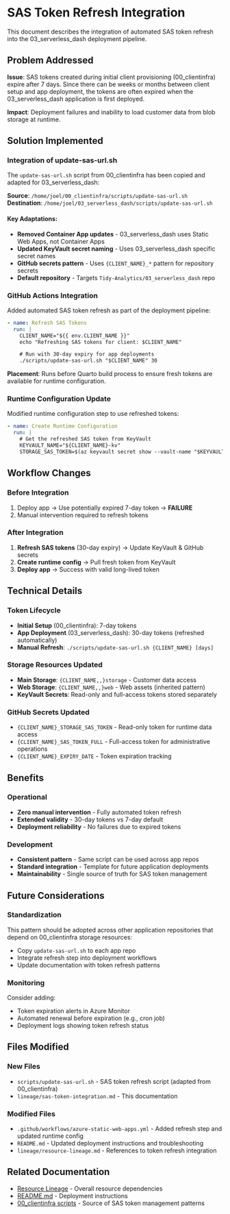 # SAS Token Refresh Integration

This document describes the integration of automated SAS token refresh into the 03_serverless_dash deployment pipeline.

## Problem Addressed

**Issue**: SAS tokens created during initial client provisioning (00_clientinfra) expire after 7 days. Since there can be weeks or months between client setup and app deployment, the tokens are often expired when the 03_serverless_dash application is first deployed.

**Impact**: Deployment failures and inability to load customer data from blob storage at runtime.

## Solution Implemented

### Integration of update-sas-url.sh

The `update-sas-url.sh` script from 00_clientinfra has been copied and adapted for 03_serverless_dash:

**Source**: `/home/joel/00_clientinfra/scripts/update-sas-url.sh`
**Destination**: `/home/joel/03_serverless_dash/scripts/update-sas-url.sh`

#### Key Adaptations:
- **Removed Container App updates** - 03_serverless_dash uses Static Web Apps, not Container Apps
- **Updated KeyVault secret naming** - Uses 03_serverless_dash specific secret names
- **GitHub secrets pattern** - Uses `{CLIENT_NAME}_*` pattern for repository secrets
- **Default repository** - Targets `Tidy-Analytics/03_serverless_dash` repo

### GitHub Actions Integration

Added automated SAS token refresh as part of the deployment pipeline:

```yaml
- name: Refresh SAS Tokens
  run: |
    CLIENT_NAME="${{ env.CLIENT_NAME }}"
    echo "Refreshing SAS tokens for client: $CLIENT_NAME"

    # Run with 30-day expiry for app deployments
    ./scripts/update-sas-url.sh "$CLIENT_NAME" 30
```

**Placement**: Runs before Quarto build process to ensure fresh tokens are available for runtime configuration.

### Runtime Configuration Update

Modified runtime configuration step to use refreshed tokens:

```yaml
- name: Create Runtime Configuration
  run: |
    # Get the refreshed SAS token from KeyVault
    KEYVAULT_NAME="${CLIENT_NAME}-kv"
    STORAGE_SAS_TOKEN=$(az keyvault secret show --vault-name "$KEYVAULT_NAME" --name "storage-sas-token" --query "value" -o tsv)
```

## Workflow Changes

### Before Integration
1. Deploy app → Use potentially expired 7-day token → **FAILURE**
2. Manual intervention required to refresh tokens

### After Integration
1. **Refresh SAS tokens** (30-day expiry) → Update KeyVault & GitHub secrets
2. **Create runtime config** → Pull fresh token from KeyVault
3. **Deploy app** → Success with valid long-lived token

## Technical Details

### Token Lifecycle
- **Initial Setup** (00_clientinfra): 7-day tokens
- **App Deployment** (03_serverless_dash): 30-day tokens (refreshed automatically)
- **Manual Refresh**: `./scripts/update-sas-url.sh {CLIENT_NAME} [days]`

### Storage Resources Updated
- **Main Storage**: `{CLIENT_NAME,,}storage` - Customer data access
- **Web Storage**: `{CLIENT_NAME,,}web` - Web assets (inherited pattern)
- **KeyVault Secrets**: Read-only and full-access tokens stored separately

### GitHub Secrets Updated
- `{CLIENT_NAME}_STORAGE_SAS_TOKEN` - Read-only token for runtime data access
- `{CLIENT_NAME}_SAS_TOKEN_FULL` - Full-access token for administrative operations
- `{CLIENT_NAME}_EXPIRY_DATE` - Token expiration tracking

## Benefits

### Operational
- **Zero manual intervention** - Fully automated token refresh
- **Extended validity** - 30-day tokens vs 7-day default
- **Deployment reliability** - No failures due to expired tokens

### Development
- **Consistent pattern** - Same script can be used across app repos
- **Standard integration** - Template for future application deployments
- **Maintainability** - Single source of truth for SAS token management

## Future Considerations

### Standardization
This pattern should be adopted across other application repositories that depend on 00_clientinfra storage resources:
- Copy `update-sas-url.sh` to each app repo
- Integrate refresh step into deployment workflows
- Update documentation with token refresh patterns

### Monitoring
Consider adding:
- Token expiration alerts in Azure Monitor
- Automated renewal before expiration (e.g., cron job)
- Deployment logs showing token refresh status

## Files Modified

### New Files
- `scripts/update-sas-url.sh` - SAS token refresh script (adapted from 00_clientinfra)
- `lineage/sas-token-integration.md` - This documentation

### Modified Files
- `.github/workflows/azure-static-web-apps.yml` - Added refresh step and updated runtime config
- `README.md` - Updated deployment instructions and troubleshooting
- `lineage/resource-lineage.md` - References to token refresh integration

## Related Documentation
- [Resource Lineage](./resource-lineage.md) - Overall resource dependencies
- [README.md](../README.md) - Deployment instructions
- [00_clientinfra scripts](../../00_clientinfra/scripts/) - Source of SAS token management patterns
